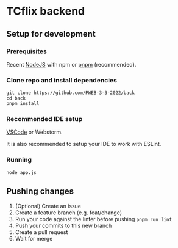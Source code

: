 # TCflix backend

## Setup for development

### Prerequisites

Recent [NodeJS](https://nodejs.org) with npm or [pnpm](https://pnpm.io) (recommended).

### Clone repo and install dependencies

```shell
git clone https://github.com/PWEB-3-3-2022/back
cd back
pnpm install
```

### Recommended IDE setup

[VSCode](https://code.visualstudio.com/) or Webstorm.

It is also recommended to setup your IDE to work with ESLint.

### Running

```shell
node app.js
```

## Pushing changes

1. (Optional) Create an issue
2. Create a feature branch (e.g. feat/change)
3. Run your code against the linter before pushing `pnpm run lint`
4. Push your commits to this new branch
5. Create a pull request
6. Wait for merge

